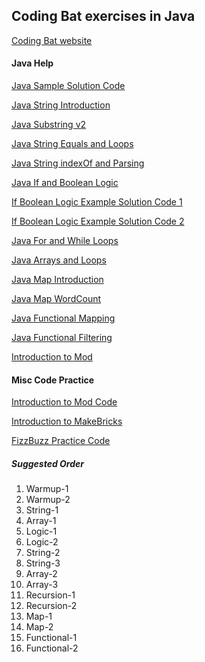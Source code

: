 ## Coding Bat exercises in Java

[Coding Bat website](http://codingbat.com/)

#### Java Help 

[Java Sample Solution Code](http://codingbat.com/doc/java-example-solution-code.html)

[Java String Introduction](http://codingbat.com/doc/java-string-introduction.html)

[Java Substring v2](http://codingbat.com/doc/java-string-substring.html)

[Java String Equals and Loops](http://codingbat.com/doc/java-string-equals-loops.html)

[Java String indexOf and Parsing](http://codingbat.com/doc/java-string-indexof-parsing.html)

[Java If and Boolean Logic](http://codingbat.com/doc/java-if-boolean-logic.html)

[If Boolean Logic Example Solution Code 1](http://codingbat.com/doc/java-if-boolean-example-solution-code-1.html)

[If Boolean Logic Example Solution Code 2](http://codingbat.com/doc/java-if-boolean-example-solution-code-2.html)

[Java For and While Loops](http://codingbat.com/doc/java-for-while-loops.html)

[Java Arrays and Loops](http://codingbat.com/doc/java-array-loops.html)

[Java Map Introduction](http://codingbat.com/doc/java-map-introduction.html)

[Java Map WordCount](http://codingbat.com/doc/java-map-wordcount.html)

[Java Functional Mapping](http://codingbat.com/doc/java-functional-mapping.html)

[Java Functional Filtering](http://codingbat.com/doc/java-functional-filtering.html)

[Introduction to Mod](http://codingbat.com/doc/practice/mod-introduction.html)


#### Misc Code Practice

[Introduction to Mod Code](http://codingbat.com/doc/practice/mod-introduction.html)

[Introduction to MakeBricks](http://codingbat.com/doc/practice/makebricks-introduction.html)

[FizzBuzz Practice Code](http://codingbat.com/doc/practice/fizzbuzz-code.html)

##### Suggested Order

1. Warmup-1
2. Warmup-2
3. String-1
4. Array-1
5. Logic-1
6. Logic-2
7. String-2
8. String-3
9. Array-2
10. Array-3
11. Recursion-1
12. Recursion-2
13. Map-1
14. Map-2
15. Functional-1
16. Functional-2